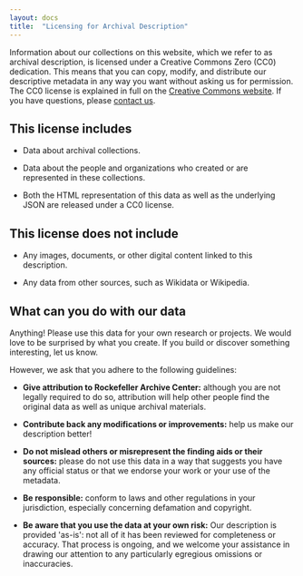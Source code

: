 ```yaml
---
layout: docs
title:  "Licensing for Archival Description"
---
```


Information about our collections on this website, which we refer to as archival
description, is licensed under a Creative Commons Zero (CC0) dedication. This
means that you can copy, modify, and distribute our descriptive metadata in any
way you want without asking us for permission. The CC0 license is explained in
full on the [Creative Commons
website](http://creativecommons.org/publicdomain/zero/1.0/). If you have
questions, please [contact
us](mailto:archive@rockarch.org?Subject=DIMES%20Metadata%20Licensing).

## This license includes

-   Data about archival collections.

-   Data about the people and organizations who created or are represented in
    these collections.

-   Both the HTML representation of this data as well as the underlying JSON are
    released under a CC0 license.

## This license does not include

-   Any images, documents, or other digital content linked to this description.

-   Any data from other sources, such as Wikidata or Wikipedia.

## What can you do with our data

Anything! Please use this data for your own research or projects. We would love
to be surprised by what you create. If you build or discover something
interesting, let us know.

However, we ask that you adhere to the following guidelines:

-   **Give attribution to Rockefeller Archive Center:** although you are not
    legally required to do so, attribution will help other people find the
    original data as well as unique archival materials.

-   **Contribute back any modifications or improvements:** help us make our
    description better!

-   **Do not mislead others or misrepresent the finding aids or their sources:**
    please do not use this data in a way that suggests you have any official
    status or that we endorse your work or your use of the metadata.

-   **Be responsible:** conform to laws and other regulations in your
    jurisdiction, especially concerning defamation and copyright.

-   **Be aware that you use the data at your own risk:** Our description is
    provided 'as-is': not all of it has been reviewed for completeness or
    accuracy. That process is ongoing, and we welcome your assistance in drawing
    our attention to any particularly egregious omissions or inaccuracies.
